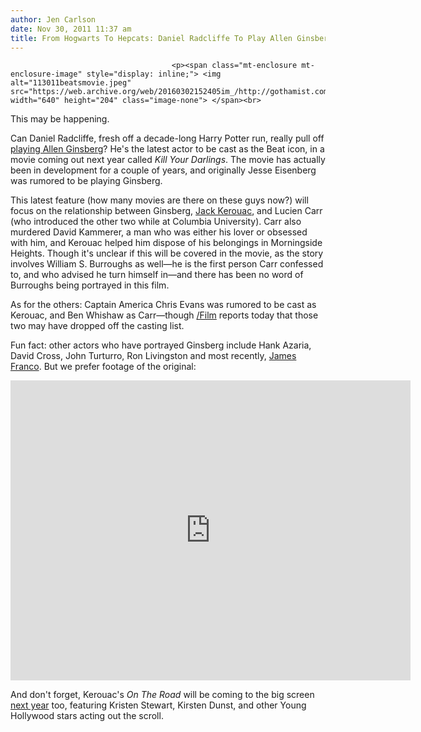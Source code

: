 ```yaml
---
author: Jen Carlson
date: Nov 30, 2011 11:37 am
title: From Hogwarts To Hepcats: Daniel Radcliffe To Play Allen Ginsberg In NYC Beats Movie
---
```


	
										<p><span class="mt-enclosure mt-enclosure-image" style="display: inline;"> <img alt="113011beatsmovie.jpeg" src="https://web.archive.org/web/20160302152405im_/http://gothamist.com/attachments/arts_jen/113011beatsmovie.jpeg" width="640" height="204" class="image-none"> </span><br>
<span class="photo_caption">This may be happening.</span></p>

<p>Can Daniel Radcliffe, fresh off a decade-long Harry Potter run, really pull off <a href="https://web.archive.org/web/20160302152405/http://www.out.com/entertainment/movies/2011/11/29/daniel-radcliffe-play-allen-ginsberg">playing Allen Ginsberg</a>? He&apos;s the latest actor to be cast as the Beat icon, in a movie coming out next year called <em>Kill Your Darlings</em>. The movie has actually been in development for a couple of years, and originally Jesse Eisenberg was rumored to be playing Ginsberg. </p>

<p>This latest feature (how many movies are there on these guys now?) will focus on the relationship between Ginsberg, <a href="https://web.archive.org/web/20160302152405/http://gothamist.com/tags/jackkerouac">Jack Kerouac</a>, and Lucien Carr (who introduced the other two while at Columbia University). Carr also murdered David Kammerer, a man who was either his lover or obsessed with him, and Kerouac helped him dispose of his belongings in Morningside Heights. Though it&apos;s unclear if this will be covered in the movie, as the story involves William S. Burroughs as well&#x2014;he is the first person Carr confessed to, and who advised he turn himself in&#x2014;and there has been no word of Burroughs being portrayed in this film.</p>

<p>As for the others: Captain America Chris Evans was rumored to be cast as Kerouac, and Ben Whishaw as Carr&#x2014;though <a href="https://web.archive.org/web/20160302152405/http://www.slashfilm.com/daniel-radcliffe-play-allen-ginsberg-kill-darlings/">/Film</a> reports today that those two may have dropped off the casting list. </p>

<p>Fun fact: other actors who have portrayed Ginsberg include Hank Azaria, David Cross, John Turturro, Ron Livingston and most recently, <a href="https://web.archive.org/web/20160302152405/http://gothamist.com/2009/03/18/will_franco_make_a_good_ginsberg.php">James Franco</a>. But we prefer footage of the original:</p>

<p><iframe width="640" height="480" src="https://web.archive.org/web/20160302152405if_/http://www.youtube.com/embed/2NPdeJ_X0YU" frameborder="0" allowfullscreen></iframe></p>

<p>And don&apos;t forget, Kerouac&apos;s <em>On The Road</em> will be coming to the big screen <a href="https://web.archive.org/web/20160302152405/http://gothamist.com/2011/02/07/on_the_road_1.php">next year</a> too, featuring Kristen Stewart, Kirsten Dunst, and other Young Hollywood stars acting out the scroll.</p>					
										
									
				
